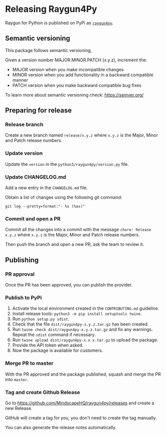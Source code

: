 # Releasing Raygun4Py

Raygun for Python is published on PyPi as [`raygun4py`](https://pypi.org/project/raygun4py/).

## Semantic versioning

This package follows semantic versioning,

Given a version number MAJOR.MINOR.PATCH (x.y.z), increment the:

- MAJOR version when you make incompatible changes
- MINOR version when you add functionality in a backward compatible manner
- PATCH version when you make backward compatible bug fixes

To learn more about semantic versioning check: https://semver.org/

## Preparing for release

### Release branch

Create a new branch named `release/x.y.z` 
where `x.y.z` is the Major, Minor and Patch release numbers.

### Update version

Update the `version` in the `python3/raygun4py/version.py` file.

### Update CHANGELOG.md

Add a new entry in the `CHANGELOG.md` file.

Obtain a list of changes using the following git command:

```
git log --pretty=format:"- %s (%as)"
```

### Commit and open a PR

Commit all the changes into a commit with the message `chore: Release x.y.z` where `x.y.z` is the Major, Minor and Patch release numbers.

Then push the branch and open a new PR, ask the team to review it.

## Publishing

### PR approval

Once the PR has been approved, you can publish the provider.

### Publish to PyPi 

1. Activate the local environment created in the `CONTRIBUTING.md` guideline.
2. Install release tools: `python3 -m pip install setuptools twine`.
3. Run `python setup.py sdist`.
4. Check that the file `dist/raygun4py-x.y.z.tar.gz` has been created.
5. Run `twine check dist/raygun4py-x.y.z.tar.gz` and fix any warnings. Repeat the `sdist` command if necessary.
5. Run `twine upload dist/raygun4py-x.x.x.tar.gz` to upload the package.
6. Provide the API token when asked.
7. Now the package is available for customers.

### Merge PR to master

With the PR approved and the package published, squash and merge the PR into `master`.

### Tag and create Github Release

Go to https://github.com/MindscapeHQ/raygun4py/releases and create a new Release.

GitHub will create a tag for you, you don't need to create the tag manually.

You can also generate the release notes automatically.
